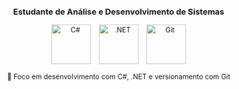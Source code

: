 <h3 align="center">Estudante de Análise e Desenvolvimento de Sistemas</h3>

<p align="center">
  <img src="https://cdn.jsdelivr.net/gh/devicons/devicon/icons/csharp/csharp-original.svg" width="80" height="80" alt="C#" />
  &nbsp;&nbsp;
  <img src="https://cdn.jsdelivr.net/gh/devicons/devicon/icons/dotnetcore/dotnetcore-original.svg" width="80" height="80" alt=".NET" />
  &nbsp;&nbsp;
  <img src="https://cdn.jsdelivr.net/gh/devicons/devicon/icons/git/git-original.svg" width="80" height="80" alt="Git" />
</p>

<p align="center">
🔹 Foco em desenvolvimento com C#, .NET e versionamento com Git
</p>
